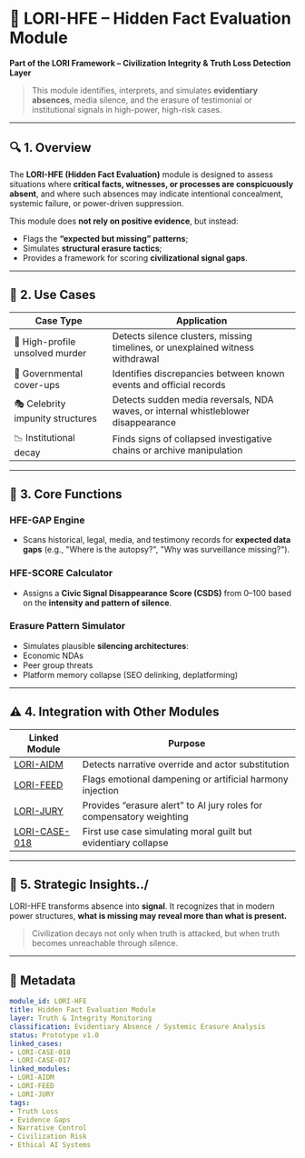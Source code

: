 
# 📜  LORI-HFE – Hidden Fact Evaluation Module

**Part of the LORI Framework – Civilization Integrity & Truth Loss Detection Layer**

> This module identifies, interprets, and simulates **evidentiary absences**, media silence, and the erasure of testimonial or institutional signals in high-power, high-risk cases.

---

## 🔍 1. Overview

The **LORI-HFE (Hidden Fact Evaluation)** module is designed to assess situations where **critical facts, witnesses, or processes are conspicuously absent**, and where such absences may indicate intentional concealment, systemic failure, or power-driven suppression.

This module does **not rely on positive evidence**, but instead:
- Flags the **“expected but missing” patterns**;
- Simulates **structural erasure tactics**;
- Provides a framework for scoring **civilizational signal gaps**.

---

## 🧠 2. Use Cases

| Case Type | Application |
|-----------|-------------|
| 🔫 High-profile unsolved murder | Detects silence clusters, missing timelines, or unexplained witness withdrawal |
| 🛑 Governmental cover-ups | Identifies discrepancies between known events and official records |
| 🎭 Celebrity impunity structures | Detects sudden media reversals, NDA waves, or internal whistleblower disappearance |
| 📉 Institutional decay | Finds signs of collapsed investigative chains or archive manipulation |

---

## 🧰 3. Core Functions

### HFE-GAP Engine
- Scans historical, legal, media, and testimony records for **expected data gaps** (e.g., "Where is the autopsy?", "Why was surveillance missing?").

### HFE-SCORE Calculator
- Assigns a **Civic Signal Disappearance Score (CSDS)** from 0–100 based on the **intensity and pattern of silence**.

### Erasure Pattern Simulator
- Simulates plausible **silencing architectures**:
- Economic NDAs
- Peer group threats
- Platform memory collapse (SEO delinking, deplatforming)

---

## ⚠️ 4. Integration with Other Modules

| Linked Module | Purpose |
|---------------|---------|
| [LORI-AIDM](../modules/AIDM.md) | Detects narrative override and actor substitution |
| [LORI-FEED](../modules/FEED_Module.md) | Flags emotional dampening or artificial harmony injection |
| [LORI-JURY](../modules/LORI-Jury-Based-Judgment.md) | Provides “erasure alert” to AI jury roles for compensatory weighting |
| [LORI-CASE-018](../LORI-JURY/cases/LORI-CASE-018-Diddy-Murder-Simulation.md) | First use case simulating moral guilt but evidentiary collapse |

---

## 🧯 5. Strategic Insights../

LORI-HFE transforms absence into **signal**.
It recognizes that in modern power structures, **what is missing may reveal more than what is present.**

> Civilization decays not only when truth is attacked,
> but when truth becomes unreachable through silence.

---

## 🧾 Metadata

```yaml
module_id: LORI-HFE
title: Hidden Fact Evaluation Module
layer: Truth & Integrity Monitoring
classification: Evidentiary Absence / Systemic Erasure Analysis
status: Prototype v1.0
linked_cases:
- LORI-CASE-018
- LORI-CASE-017
linked_modules:
- LORI-AIDM
- LORI-FEED
- LORI-JURY
tags:
- Truth Loss
- Evidence Gaps
- Narrative Control
- Civilization Risk
- Ethical AI Systems
